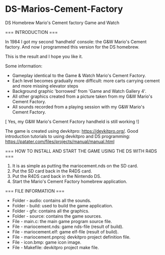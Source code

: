 ﻿# DS-Marios-Cement-Factory
DS Homebrew Mario's Cement factory Game and Watch


=== INTRODUCTION ===

In 1984 I got my second ‘handheld’ console: the G&W Mario's Cement factory. And now I programmed this version for the DS homebrew.

This is the result and I hope you like it.

Some information:

- Gameplay identical to the Game & Watch Mario's Cement Factory.
- Each level becomes gradually more difficult: more carts carrying cement and more missing elevator steps
- Background graphic 'borrowed' from 'Game and Watch Gallery 4'.
- All other graphics created from a picture taken from my G&W Mario's Cement Factory.
- All sounds recorded from a playing session with my G&W Mario's Cement Factory.

[ Yes, my G&W Mario's Cement Factory handheld is still working !]

The game is created using devkitpro: 
	https://devkitpro.org/. 
Good introduction tutorials to using devkitpro and DS programming: 
	https://patater.com/files/projects/manual/manual.html


=== HOW TO INSTALL AND START THE GAME USING THE DS WITH R4DS ===

1) It is as simple as putting the mariocement.nds on the SD card.
2) Put the SD card back in the R4DS card.
3) Put the R4DS card back in the Nintendo DS.
4) Start the Mario's Cement Factory homebrew application.


=== FILE INFORMATION ===

- Folder - audio: contains all the sounds.
- Folder - build: used to build the game application.
- Folder - gfx: contains all the graphics.
- Folder - source: contains the game sources.
- File - main.c: the main game program source file.
- File - mariocement.nds: game nds-file (result of build).
- File - mariocement.elf: game elf-file (result of build).
- File - mariocement.pnproj: devkitpro project definition file.
- File - icon.bmp: game icon image.
- File - Makefile: devkitpro project make file.
